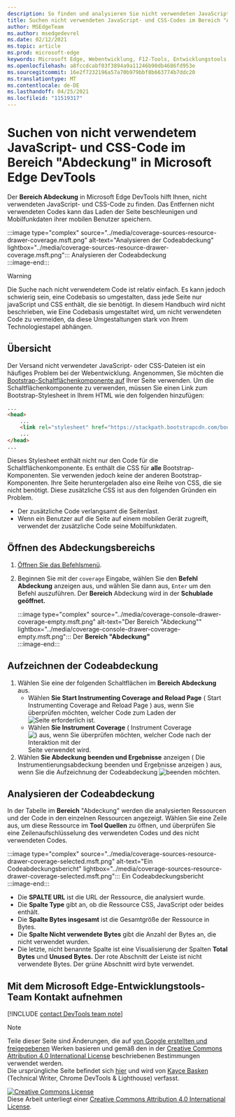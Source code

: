 ```yaml
---
description: So finden und analysieren Sie nicht verwendeten JavaScript- und CSS-Code in Microsoft Edge DevTools.
title: Suchen nicht verwendeten JavaScript- und CSS-Codes im Bereich "Abdeckung" in Microsoft Edge DevTools
author: MSEdgeTeam
ms.author: msedgedevrel
ms.date: 02/12/2021
ms.topic: article
ms.prod: microsoft-edge
keywords: Microsoft Edge, Webentwicklung, F12-Tools, Entwicklungstools
ms.openlocfilehash: a8fccdcabf03f3894a9a11246b90db4686fd953e
ms.sourcegitcommit: 16e2f7232196a57a70b979bbf8b663774b7ddc20
ms.translationtype: MT
ms.contentlocale: de-DE
ms.lasthandoff: 04/25/2021
ms.locfileid: "11519317"
---
```

<!-- Copyright Kayce Basques 

   Licensed under the Apache License, Version 2.0 (the "License");
   you may not use this file except in compliance with the License.
   You may obtain a copy of the License at

       https://www.apache.org/licenses/LICENSE-2.0

   Unless required by applicable law or agreed to in writing, software
   distributed under the License is distributed on an "AS IS" BASIS,
   WITHOUT WARRANTIES OR CONDITIONS OF ANY KIND, either express or implied.
   See the License for the specific language governing permissions and
   limitations under the License.  -->

# <a name="find-unused-javascript-and-css-code-with-the-coverage-panel-in-microsoft-edge-devtools"></a>Suchen von nicht verwendetem JavaScript- und CSS-Code im Bereich "Abdeckung" in Microsoft Edge DevTools  

Der **Bereich Abdeckung** in Microsoft Edge DevTools hilft Ihnen, nicht verwendeten JavaScript- und CSS-Code zu finden.  Das Entfernen nicht verwendeten Codes kann das Laden der Seite beschleunigen und Mobilfunkdaten ihrer mobilen Benutzer speichern.  

:::image type="complex" source="../media/coverage-sources-resource-drawer-coverage.msft.png" alt-text="Analysieren der Codeabdeckung" lightbox="../media/coverage-sources-resource-drawer-coverage.msft.png":::
   Analysieren der Codeabdeckung  
:::image-end:::  

> [!WARNING]
> Die Suche nach nicht verwendetem Code ist relativ einfach.  Es kann jedoch schwierig sein, eine Codebasis so umgestalten, dass jede Seite nur javaScript und CSS enthält, die sie benötigt.  In diesem Handbuch wird nicht beschrieben, wie Eine Codebasis umgestaltet wird, um nicht verwendeten Code zu vermeiden, da diese Umgestaltungen stark von Ihrem Technologiestapel abhängen.  

## <a name="overview"></a>Übersicht  

Der Versand nicht verwendeter JavaScript- oder CSS-Dateien ist ein häufiges Problem bei der Webentwicklung.  Angenommen, Sie möchten die [Bootstrap-Schaltflächenkomponente auf][BootstrapButtons] Ihrer Seite verwenden.  Um die Schaltflächenkomponente zu verwenden, müssen Sie einen Link zum Bootstrap-Stylesheet in Ihrem HTML wie den folgenden hinzufügen:  

```html
...
<head>
    ...
    <link rel="stylesheet" href="https://stackpath.bootstrapcdn.com/bootstrap/4.3.1/css/bootstrap.min.css" integrity="sha384-ggOyR0iXCbMQv3Xipma34MD+dH/1fQ784/j6cY/iJTQUOhcWr7x9JvoRxT2MZw1T" crossorigin="anonymous">
    ...
</head>
...
```  

Dieses Stylesheet enthält nicht nur den Code für die Schaltflächenkomponente.  Es enthält die CSS für **alle** Bootstrap-Komponenten.  Sie verwenden jedoch keine der anderen Bootstrap-Komponenten.  Ihre Seite heruntergeladen also eine Reihe von CSS, die sie nicht benötigt.  Diese zusätzliche CSS ist aus den folgenden Gründen ein Problem.  

*   Der zusätzliche Code verlangsamt die Seitenlast.  <!--Navigate to [Render-Blocking CSS][render].  -->  
*   Wenn ein Benutzer auf die Seite auf einem mobilen Gerät zugreift, verwendet der zusätzliche Code seine Mobilfunkdaten.  
    
<!--[render]: /web/fundamentals/performance/critical-rendering-path/render-blocking-css  -->  

## <a name="open-the-coverage-panel"></a>Öffnen des Abdeckungsbereichs  

1.  [Öffnen Sie das Befehlsmenü][DevToolsCommandMenu].  
1.  Beginnen Sie mit der `coverage` Eingabe, wählen Sie den **Befehl Abdeckung** anzeigen aus, und wählen Sie dann aus, `Enter` um den Befehl auszuführen.  Der **Bereich** Abdeckung wird in der **Schublade geöffnet.**  

    :::image type="complex" source="../media/coverage-console-drawer-coverage-empty.msft.png" alt-text="Der Bereich "Abdeckung"" lightbox="../media/coverage-console-drawer-coverage-empty.msft.png":::
       Der **Bereich "Abdeckung"**  
    :::image-end:::  
    
## <a name="record-code-coverage"></a>Aufzeichnen der Codeabdeckung  

1.  Wählen Sie eine der folgenden Schaltflächen im **Bereich Abdeckung** aus.  
    *   Wählen **Sie Start Instrumenting Coverage and Reload Page** \( Start Instrumenting Coverage and Reload Page \) aus, wenn Sie überprüfen möchten, welcher Code zum Laden der ![ Seite erforderlich ](../media/reload-icon.msft.png) ist.  
    *   Wählen **Sie Instrument Coverage** \( Instrument Coverage ![ \) aus, wenn Sie überprüfen möchten, welcher Code nach der Interaktion mit der ](../media/record-icon.msft.png) Seite verwendet wird.  
1.  Wählen **Sie Abdeckung beenden und Ergebnisse** anzeigen \( Die Instrumentierungsabdeckung beenden und Ergebnisse anzeigen \) aus, wenn Sie die Aufzeichnung der Codeabdeckung ![ beenden ](../media/stop-icon.msft.png) möchten.  
    
## <a name="analyze-code-coverage"></a>Analysieren der Codeabdeckung  

In der Tabelle im **Bereich** "Abdeckung" werden die analysierten Ressourcen und der Code in den einzelnen Ressourcen angezeigt.  Wählen Sie eine Zeile aus, um diese Ressource im **Tool Quellen** zu öffnen, und überprüfen Sie eine Zeilenaufschlüsselung des verwendeten Codes und des nicht verwendeten Codes.  

:::image type="complex" source="../media/coverage-sources-resource-drawer-coverage-selected.msft.png" alt-text="Ein Codeabdeckungsbericht" lightbox="../media/coverage-sources-resource-drawer-coverage-selected.msft.png":::
   Ein Codeabdeckungsbericht  
:::image-end:::  

*   Die **SPALTE URL** ist die URL der Ressource, die analysiert wurde.  
*   Die **Spalte Type** gibt an, ob die Ressource CSS, JavaScript oder beides enthält.  
*   Die **Spalte Bytes insgesamt** ist die Gesamtgröße der Ressource in Bytes.  
*   Die **Spalte Nicht verwendete Bytes** gibt die Anzahl der Bytes an, die nicht verwendet wurden.  
*   Die letzte, nicht benannte Spalte ist eine Visualisierung der Spalten **Total Bytes** und **Unused Bytes.**  Der rote Abschnitt der Leiste ist nicht verwendete Bytes.  Der grüne Abschnitt wird byte verwendet.  
    
## <a name="getting-in-touch-with-the-microsoft-edge-devtools-team"></a>Mit dem Microsoft Edge-Entwicklungstools-Team Kontakt aufnehmen  

[!INCLUDE [contact DevTools team note](../includes/contact-devtools-team-note.md)]  

<!-- links -->  

[DevToolsCommandMenu]: ../command-menu/index.md "Ausführen von Befehlen mit dem Microsoft Edge DevTools Command-Menü | Microsoft Docs"  

[BootstrapButtons]: https://getbootstrap.com/docs/4.3/components/buttons "Schaltflächen – Bootstrap"  

> [!NOTE]
> Teile dieser Seite sind Änderungen, die auf [von Google erstellten und freigegebenen][GoogleSitePolicies] Werken basieren und gemäß den in der [Creative Commons Attribution 4.0 International License][CCA4IL] beschriebenen Bestimmungen verwendet werden.  
> Die ursprüngliche Seite befindet sich [hier](https://developers.google.com/web/tools/chrome-devtools/coverage/index) und wird von [Kayce Basken][KayceBasques] \(Technical Writer, Chrome DevTools \& Lighthouse\) verfasst.  

[![Creative Commons License][CCby4Image]][CCA4IL]  
Diese Arbeit unterliegt einer [Creative Commons Attribution 4.0 International License][CCA4IL].  

[CCA4IL]: https://creativecommons.org/licenses/by/4.0  
[CCby4Image]: https://i.creativecommons.org/l/by/4.0/88x31.png  
[GoogleSitePolicies]: https://developers.google.com/terms/site-policies  
[KayceBasques]: https://developers.google.com/web/resources/contributors/kaycebasques  
